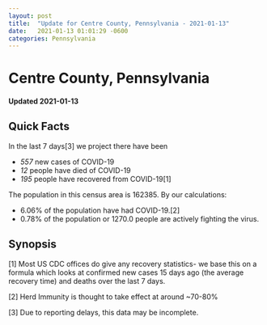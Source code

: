 ```yaml
---
layout: post
title:  "Update for Centre County, Pennsylvania - 2021-01-13"
date:   2021-01-13 01:01:29 -0600
categories: Pennsylvania
---
```


# Centre County, Pennsylvania
#### Updated 2021-01-13

## Quick Facts

In the last 7 days[3] we project there have been
- *557* new cases of COVID-19
- *12* people have died of COVID-19
- *195* people have recovered from COVID-19[1]

The population in this census area is 162385. By our calculations:
- 6.06% of the population have had COVID-19.[2]
- 0.78% of the population or 1270.0 people are actively fighting the virus.

## Synopsis




[1] Most US CDC offices do give any recovery statistics- we base this on a formula which looks at confirmed new cases
15 days ago (the average recovery time) and deaths over the last 7 days.

[2] Herd Immunity is thought to take effect at around ~70-80%

[3] Due to reporting delays, this data may be incomplete.
 
    